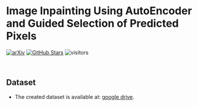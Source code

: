 # Image Inpainting Using AutoEncoder and Guided Selection of Predicted Pixels

[![arXiv](https://img.shields.io/badge/arXiv-Paper-<COLOR>.svg)](https://arxiv.org/abs/2112.09262)
[![GitHub Stars](https://img.shields.io/github/stars/givkashi/Image-Inpainting?style=social)](https://github.com/givkashi/Image-Inpainting)
![visitors](https://visitor-badge.glitch.me/badge?page_id=givkashi/Image-Inpainting)

<br>

## Dataset
- The created dataset is available at: [google drive](https://drive.google.com/drive/folders/13svFUo7ra9ip7Pm0fENZ1OZIkJo8cTER?usp=sharing).
